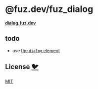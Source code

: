 # @fuz.dev/fuz_dialog

[**dialog.fuz.dev**](https://dialog.fuz.dev/)

## todo

- use [the `dialog` element](https://developer.mozilla.org/en-US/docs/Web/HTML/Element/dialog)

## License [🐦](https://wikipedia.org/wiki/Free_and_open-source_software)

[MIT](LICENSE)
